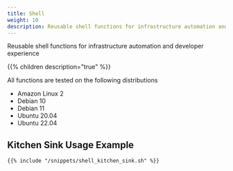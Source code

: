 ```yaml
---
title: Shell
weight: 10
description: Reusable shell functions for infrastructure automation and developer experience
---
```


Reusable shell functions for infrastructure automation and developer experience 

{{% children description="true" %}}


All functions are tested on the following distributions

* Amazon Linux 2
* Debian 10
* Debian 11
* Ubuntu 20.04 
* Ubuntu 22.04


## Kitchen Sink Usage Example

```shell
{{% include "/snippets/shell_kitchen_sink.sh" %}}
```
